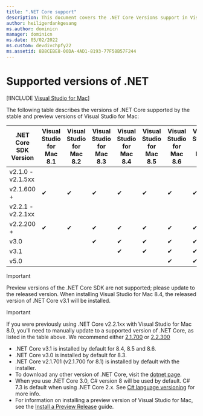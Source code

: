 ```yaml
---
title: ".NET Core support"
description: This document covers the .NET Core Versions support in Visual Studio for Mac
author: heiligerdankgesang 
ms.author: dominicn
manager: dominicn
ms.date: 05/02/2022
ms.custom: devdivchpfy22
ms.assetid: 8B8CEBE8-00DA-4AD1-8193-77F58B57F244
---
```

# Supported versions of .NET

 [!INCLUDE [Visual Studio for Mac](~/includes/applies-to-version/vs-mac-only.md)]

The following table describes the versions of .NET Core supported by the stable and preview versions of Visual Studio for Mac:

| .NET Core SDK Version |Visual Studio for Mac 8.1 | Visual Studio for Mac 8.2 | Visual Studio for Mac 8.3 | Visual Studio for Mac 8.4 | Visual Studio for Mac 8.5 | Visual Studio for Mac 8.6 | Visual Studio for Mac 8.7 | Visual Studio for Mac 8.8 | Visual Studio for Mac 8.9 | Visual Studio for Mac 8.10 |
|---------|---------|---------|---------|---------|---------|---------|---------|---------|---------|---------|
|v2.1.0 - v2.1.5xx | | | | | | | | | | |
|v2.1.600 + |✔︎|✔︎|✔︎|✔︎|✔︎|✔︎|✔︎|✔︎|✔︎|✔︎|
|v2.2.1 - v2.2.1xx | | | | | | | | | | |
|v2.2.200 + |✔︎|✔︎|✔︎|✔︎|✔︎|✔︎|✔︎|✔︎|✔︎|✔︎|
|v3.0 | | |✔︎|✔︎|✔︎|✔︎|✔︎|✔︎|✔︎|✔︎|
|v3.1 | | | |✔︎|✔︎|✔︎|✔︎|✔︎|✔︎|✔︎|
|v5.0 | | | | | |✔︎|✔︎|✔︎|✔︎|✔︎|

> [!IMPORTANT]
> Preview versions of the .NET Core SDK are not supported; please update to the released version. When installing Visual Studio for Mac 8.4, the released version of .NET Core v3.1 will be installed.

> [!IMPORTANT]
> If you were previously using .NET Core v2.2.1xx with Visual Studio for Mac 8.0, you'll need to manually update to a supported version of .NET Core, as listed in the table above. We recommend either [2.1.700](https://dotnet.microsoft.com/download/dotnet-core/2.1) or [2.2.300](https://dotnet.microsoft.com/download/dotnet-core/2.2)

* .NET Core v3.1 is installed by default for 8.4, 8.5 and 8.6.
* .NET Core v3.0 is installed by default for 8.3.
* .NET Core v2.1.701 (v2.1.700 for 8.1) is installed by default with the installer.
* To download any other version of .NET Core, visit the [dotnet page](https://dotnet.microsoft.com/download/dotnet-core).
* When you use .NET Core 3.0, C# version 8 will be used by default. C# 7.3 is default when using .NET Core 2.x. See [C# language versioning](/dotnet/csharp/language-reference/configure-language-version) for more info.
* For information on installing a preview version of Visual Studio for Mac, see the [Install a Preview Release](./install-preview.md) guide.